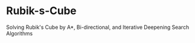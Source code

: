 # Rubik-s-Cube
Solving Rubik's Cube by A*, Bi-directional, and Iterative Deepening Search Algorithms
